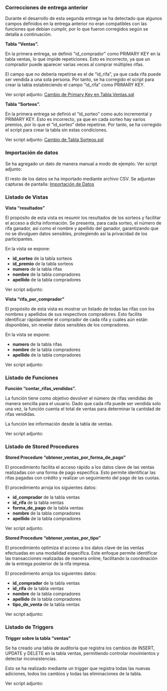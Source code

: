 ### Correcciones de entrega anterior

Durante el desarrollo de esta segunda entrega se ha detectado que algunos campos definidos en la entrega anterior no eran compatibles con las funciones que debían cumplir, por lo que fueron corregidos según se detalla a continuación.

**Tabla “Ventas”.**

En la primera entrega, se definió "id_comprador" como PRIMARY KEY en la tabla ventas, lo que impide repeticiones. Esto es incorrecto, ya que un comprador puede aparecer varias veces al comprar múltiples rifas.

El campo que no debería repetirse es el de “id_rifa”, ya que cada rifa puede ser vendida a una sola persona. Por tanto, se ha corregido el script para crear la tabla estableciendo el campo “id_rifa” como PRIMARY KEY.

Ver script adjunto: [Cambio de Primary Key en Tabla Ventas.sql](SQL/Scripts%20Segunda%20Entrega/Correcciones/Cambio%20de%20Primary%20Key%20en%20Tabla%20Ventas.sql)


**Tabla “Sorteos”.**

En la primera entrega se definió el “id_sorteo” como auto incremental y PRIMARY KEY. Esto es incorrecto, ya que en cada sorteo hay varios premios, por lo que el “id_sorteo” debe repetirse. Por tanto, se ha corregido el script para crear la tabla sin estas condiciones.

Ver script adjunto: [Cambio de Tabla Sorteos.sql](SQL/Scripts%20Segunda%20Entrega/Correcciones/Cambio%20de%20Tabla%20Sorteos.sql)

### Importación de datos

Se ha agregado un dato de manera manual a modo de ejemplo. Ver script adjunto:

El resto de los datos se ha importado mediante archivo CSV. Se adjuntan capturas de pantalla: [Importación de Datos](SQL/Importación%20de%20Datos/)

### Listado de Vistas

**Vista “resultados”**

El propósito de esta vista es resumir los resultados de los sorteos y facilitar el acceso a dicha información. Se presenta, para cada sorteo, el número de rifa ganador, así como el nombre y apellido del ganador, garantizando que no se divulguen datos sensibles, protegiendo así la privacidad de los participantes.

En la vista se expone:

- **id_sorteo** de la tabla sorteos
- **id_premio** de la tabla sorteos
- **numero** de la tabla rifas
- **nombre** de la tabla compradores
- **apellido** de la tabla compradores

Ver script adjunto:

**Vista “rifa_por_comprador”**

El propósito de esta vista es mostrar un listado de todas las rifas con los nombres y apellidos de sus respectivos compradores. Esto facilita identificar rápidamente el comprador de cada rifa y cuáles aún están disponibles, sin revelar datos sensibles de los compradores.

En la vista se expone:

- **numero** de la tabla rifas
- **nombre** de la tabla compradores
- **apellido** de la tabla compradores

Ver script adjunto:

### Listado de Funciones

**Función “contar_rifas_vendidas”.**

La función tiene como objetivo devolver el número de rifas vendidas de manera sencilla para el usuario. Dado que cada rifa puede ser vendida solo una vez, la función cuenta el total de ventas para determinar la cantidad de rifas vendidas.

La función lee información desde la tabla de ventas.

Ver script adjunto:

### Listado de Stored Procedures

**Stored Procedure “obtener_ventas_por_forma_de_pago”**

El procedimiento facilita el acceso rápido a los datos clave de las ventas realizadas con una forma de pago específica. Esto permite identificar las rifas pagadas con crédito y realizar un seguimiento del pago de las cuotas.

El procedimiento arroja los siguientes datos:

- **id_comprador** de la tabla ventas
- **id_rifa** de la tabla ventas
- **forma_de_pago** de la tabla ventas
- **nombre** de la tabla compradores
- **apellido** de la tabla compradores

Ver script adjunto:

**Stored Procedure “obtener_ventas_por_tipo”**

El procedimiento optimiza el acceso a los datos clave de las ventas efectuadas en una modalidad específica. Este enfoque permite identificar las transacciones realizadas de manera online, facilitando la coordinación de la entrega posterior de la rifa impresa.

El procedimiento arroja los siguientes datos:

- **id_comprador** de la tabla ventas
- **id_rifa** de la tabla ventas
- **nombre** de la tabla compradores
- **apellido** de la tabla compradores
- **tipo_de_venta** de la tabla ventas

Ver script adjunto:

### Listado de Triggers

**Trigger sobre la tabla “ventas”**

Se ha creado una tabla de auditoría que registra los cambios de INSERT, UPDATE y DELETE en la tabla ventas, permitiendo controlar movimientos y detectar inconsistencias.

Esto se ha realizado mediante un trigger que registra todas las nuevas adiciones, todos los cambios y todas las eliminaciones de la tabla.

Ver script adjunto:
